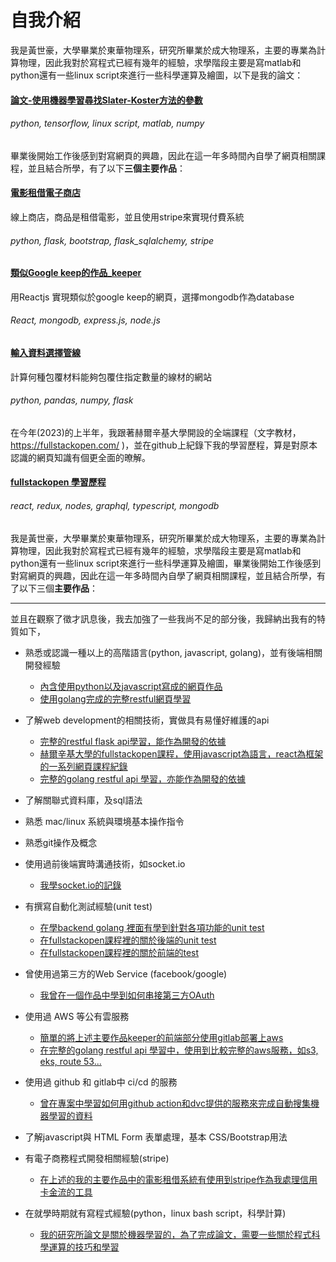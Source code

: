# 自我介紹
我是黃世豪，大學畢業於東華物理系，研究所畢業於成大物理系，主要的專業為計算物理，因此我對於寫程式已經有幾年的經驗，求學階段主要是寫matlab和python還有一些linux script來進行一些科學運算及繪圖，以下是我的論文：
#### [論文-使用機器學習尋找Slater-Koster方法的參數](https://thesis.lib.ncku.edu.tw/thesis/detail/0db4f1fc58f1c770ca809dd058df693e/)
###### python, tensorflow, linux script, matlab, numpy

畢業後開始工作後感到對寫網頁的興趣，因此在這一年多時間內自學了網頁相關課程，並且結合所學，有了以下**三個主要作品**：
#### [電影租借電子商店](https://github.com/hao134/shihhao/tree/main/ShihHao_Portfolio_and_Collections/電影租借電子商店)
線上商店，商品是租借電影，並且使用stripe來實現付費系統
###### python, flask, bootstrap, flask_sqlalchemy, stripe

#### [類似Google keep的作品_keeper](https://github.com/hao134/shihhao/tree/main/ShihHao_Portfolio_and_Collections/類似Google%20keep的作品_keeper)
用Reactjs 實現類似於google keep的網頁，選擇mongodb作為database
###### React, mongodb, express.js, node.js

#### [輸入資料選擇管線](https://github.com/hao134/shihhao/tree/main/ShihHao_Portfolio_and_Collections/輸入資料選擇管線)
計算何種包覆材料能夠包覆住指定數量的線材的網站
###### python, pandas, numpy, flask

在今年(2023)的上半年，我跟著赫爾辛基大學開設的全端課程（文字教材，https://fullstackopen.com/ )，並在github上紀錄下我的學習歷程，算是對原本認識的網頁知識有個更全面的暸解。

#### [fullstackopen 學習歷程](https://github.com/hao134/fullstackopen)
###### react, redux, nodes, graphql, typescript, mongodb

我是黃世豪，大學畢業於東華物理系，研究所畢業於成大物理系，主要的專業為計算物理，因此我對於寫程式已經有幾年的經驗，求學階段主要是寫matlab和python還有一些linux script來進行一些科學運算及繪圖，畢業後開始工作後感到對寫網頁的興趣，因此在這一年多時間內自學了網頁相關課程，並且結合所學，有了以下三個**主要作品**：


---

並且在觀察了徵才訊息後，我去加強了一些我尚不足的部分後，我歸納出我有的特質如下，

* 熟悉或認識一種以上的高階語言(python, javascript, golang)，並有後端相關開發經驗
    * [內含使用python以及javascript寫成的網頁作品](https://github.com/hao134/shihhao/tree/main/ShihHao_Portfolio_and_Collections)
    * [使用golang完成的完整restful網頁學習](https://github.com/hao134/shihhao/tree/main/LearnGolang)

* 了解web development的相關技術，實做具有易懂好維護的api
    * [完整的restful flask api學習，能作為開發的依據](https://github.com/hao134/shihhao/tree/main/Restful_Api_with_Flask)
    * [赫爾辛基大學的fullstackopen課程，使用javascript為語言，react為框架的一系列網頁課程紀錄](https://github.com/hao134/fullstackopen)
    * [完整的golang restful api 學習，亦能作為開發的依據](https://github.com/hao134/shihhao/tree/main/LearnGolang)

* 了解關聯式資料庫，及sql語法

* 熟悉 mac/linux 系統與環境基本操作指令

* 熟悉git操作及概念

* 使用過前後端實時溝通技術，如socket.io
    * [我學socket.io的記錄](https://github.com/hao134/shihhao/tree/main/LearnSocketio)

* 有撰寫自動化測試經驗(unit test)
    * [在學backend golang 裡面有學到針對各項功能的unit test](https://github.com/hao134/shihhao/tree/main/LearnGolang/api)
    * [在fullstackopen課程裡的關於後端的unit test](https://github.com/hao134/fullstackopen/tree/main/part4_blogList/tests)
    * [在fullstackopen課程裡的關於前端的test](https://github.com/hao134/fullstackopen/tree/main/part5_bloglist_frontend/src/components)

* 曾使用過第三方的Web Service (facebook/google)
    * [我曾在一個作品中學到如何串接第三方OAuth]( https://github.com/hao134/web_development/tree/main/32_Secrets%20)
    

* 使用過 AWS 等公有雲服務
    * [簡單的將上述主要作品keeper的前端部分使用gitlab部署上aws](https://gitlab.com/hao134/KeeperWithReact)
    * [在完整的golang restful api 學習中，使用到比較完整的aws服務，如s3, eks, route 53...](https://github.com/hao134/shihhao/tree/main/LearnGolang/eks)


* 使用過 github 和 gitlab中 ci/cd 的服務
    * [曾在專案中學習如何用github action和dvc提供的服務來完成自動搜集機器學習的資料](https://github.com/hao134/shihhao/tree/main/machine_learning_cicd)

* 了解javascript與 HTML Form 表單處理，基本 CSS/Bootstrap用法

* 有電子商務程式開發相關經驗(stripe)
    * [在上述的我的主要作品中的電影租借系統有使用到stripe作為我處理信用卡金流的工具](https://github.com/hao134/ShihHao_Portfolio_and_Collections/tree/master/電影租借電子商店)

* 在就學時期就有寫程式經驗(python，linux bash script，科學計算)
    * [我的研究所論文是關於機器學習的，為了完成論文，需要一些關於程式科學運算的技巧和學習](https://thesis.lib.ncku.edu.tw/thesis/detail/0db4f1fc58f1c770ca809dd058df693e/)
